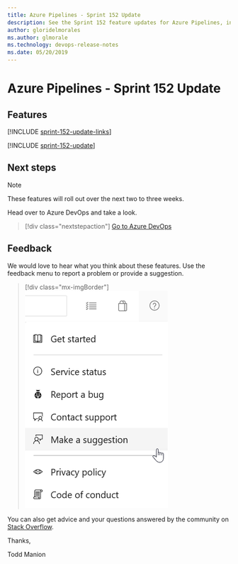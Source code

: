 ```yaml
---
title: Azure Pipelines - Sprint 152 Update
description: See the Sprint 152 feature updates for Azure Pipelines, including next steps.
author: gloridelmorales
ms.author: glmorale
ms.technology: devops-release-notes
ms.date: 05/20/2019
---
```


# Azure Pipelines - Sprint 152 Update

## Features

[!INCLUDE [sprint-152-update-links](../includes/pipelines/sprint-152-update-links.md)]

[!INCLUDE [sprint-152-update](../includes/pipelines/sprint-152-update.md)]

## Next steps

> [!NOTE]
> These features will roll out over the next two to three weeks.

Head over to Azure DevOps and take a look.

> [!div class="nextstepaction"]
> [Go to Azure DevOps](https://go.microsoft.com/fwlink/?LinkId=307137&campaign=o~msft~docs~product-vsts~release-notes)

## Feedback

We would love to hear what you think about these features. Use the feedback menu to report a problem or provide a suggestion.

> [!div class="mx-imgBorder"]
> ![Make a suggestion](../../media/make-a-suggestion.png)

You can also get advice and your questions answered by the community on [Stack Overflow](https://stackoverflow.com/questions/tagged/azure-devops).

Thanks,

Todd Manion
